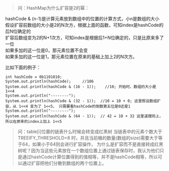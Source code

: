> 问：HashMap为什么扩容是2的幂：

hashCode & (n-1)是计算元素放到数组中的位置的计算方式，小n是数组的大小
假设扩容前数组的大小是2的N次方，根据上面的函数，可知index是hashCode的后N位确定的  
扩容后数组变为2的N+1次方，可知index是根据后1+N位确定的，只是比原来多了一位  
如果多加的这一位是0，那元素位置不会变  
如果多加的这一位是1，那元素位置在原来的基础上加上2的N次方。  

比如下面的例子：
```
int hashCode = 0b1101010;
System.out.println(hashCode);     //106
System.out.println(hashCode & (16 - 1));    //10; 开始时，数组的大小是 1<<4
System.out.println("--------");     
System.out.println(hashCode & (32 - 1));  //10 = 10 + 0; 这里假设数组扩容，从 1<<4 变为了 1<<5， 只需要看hashCode的倒数第五位是0还是1
System.out.println("--------");
System.out.println(hashCode & (64 - 1));  // 42 = 10 + 32 这里道理同上，所以在原来的index上加上 1<<5
```
> 问：table[i]位置的链表什么时候会转变成红黑树
当链表中的元素个数大于 TREEIFY_THRESHOLD=8 时，并且当前桶的数量(数组的size)需要大于等于64，如果小于64则会进行扩容操作，
为什么是扩容而不是直接转成红黑树呢？因为当这些元素放在一个数组位置上通过链表保存时，我认为他们只是通过hashCode计算位置得到的值相等，并不是hashCode相等，所以可以通过扩容把他们分散到数组的两个位置上。
